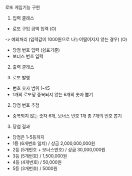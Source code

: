 로또 게임기능 구현

1. 입력 클래스
- 로또 구입 금액 입력 (O)

-> 예외처리 (입력값이 1000원으로 나누어떨어지지 않는 경우)
(O)

- 당첨 번호 입력 (쉼표기준) 
- 보너스 번호 입력

2. 출력 클래스

1. 로또 발행
- 번호 숫자 범위 1-45
- 1개의 로또당 중복되지 않는 6개의 숫자 뽑기

2. 당첨 번호 추첨
- 중복되지 않는 숫자 6개, 보너스 번호 1개 총 7개의 번호 뽑기

3. 당첨 결과
- 당첨은 1-5등까지
- 1등 (6개번호 일치) / 상금 2,000,000,000원
- 2등 (5개번호 + 보너스번호) / 상금 30,000,000원
- 3등 (5개번호) / 1,500,000원
- 4등 (4개번호) / 50,000원
- 5등 (3개번호) / 5000원

